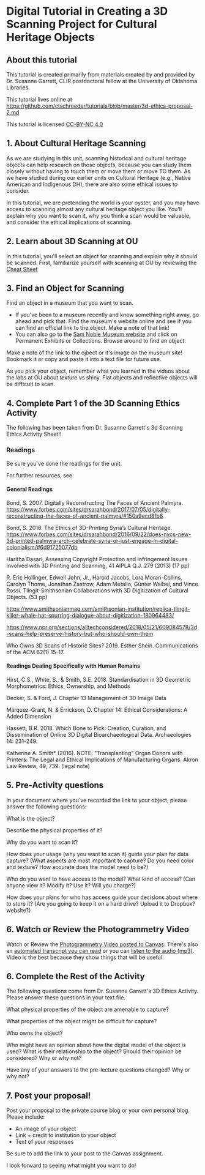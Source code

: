 # Digital Tutorial in Creating a 3D Scanning Project for Cultural Heritage Objects

## About this tutorial

This tutorial is created primarily from materials created by and provided by Dr. Susanne Garrett, CLIR postdoctoral fellow at the University of Oklahoma Libraries.

This tutorial lives online at https://github.com/ctschroeder/tutorials/blob/master/3d-ethics-proposal-2.md

This tutorial is licensed [CC-BY-NC 4.0](https://creativecommons.org/licenses/by-nc/4.0/)

## 1. About Cultural Heritage Scanning

As we are studying in this unit, scanning historical and cultural heritage objects can help research on those objects, because you can study them closely without having to touch them or move them or move TO them.  As we have studied during our earlier units on Cultural Heritage (e.g., Native American and Indigenous DH), there are also some ethical issues to consider.

In this tutorial, we are pretending the world is your oyster, and you may have access to scanning almost any cultural heritage object you like. You'll explain why you want to scan it, why you think a scan would be valuable, and consider the ethical implications of scanning.

## 2. Learn about 3D Scanning at OU

In this tutorial, you'll select an object for scanning and explain why it should be scanned.  First, familiarize yourself with scanning at OU by reviewing the [Cheat Sheet](https://github.com/ctschroeder/tutorials/blob/master/other-files/3D%20Scanning%20at%20OU%20Libraries%20Cheat%20Sheet.pdf)

## 3. Find an Object for Scanning

Find an object in a museum that you want to scan.

  - If you've been to a museum recently and know something right away, go ahead and pick that.  Find the museum's website online and see if you can find an official link to the object.  Make a note of that link!
  - You can also go to the [Sam Noble Museum website](https://samnoblemuseum.ou.edu/) and click on Permanent Exhibits or Collections. Browse around to find an object. 
  
Make a note of the link to the ojbect or it's image on the museum site!  Bookmark it or copy and paste it into a text file for future use.

As you pick your object, remember what you learned in the videos about the labs at OU about texture vs shiny. Flat objects and reflective objects will be difficult to scan.

## 4. Complete Part 1 of the 3D Scanning Ethics Activity

The following has been taken from Dr. Susanne Garrett's 3d Scanning Ethics Activity Sheet!!

### Readings

Be sure you've done the readings for the unit.

For further resources, see:

#### General Readings

Bond, S. 2007. Digitally Reconstructing The Faces of Ancient Palmyra.  https://www.forbes.com/sites/drsarahbond/2017/07/05/digitally-reconstructing-the-faces-of-ancient-palmyra/#150a9ecd8fb8

Bond, S. 2016. The Ethics of 3D-Printing Syria’s Cultural Heritage.  https://www.forbes.com/sites/drsarahbond/2016/09/22/does-nycs-new-3d-printed-palmyra-arch-celebrate-syria-or-just-engage-in-digital-colonialism/#6d91725077db

Haritha Dasari, Assessing Copyright Protection and Infringement Issues Involved with 3D Printing and Scanning, 41 AIPLA Q.J. 279 (2013) (17 pp)

R. Eric Hollinger, Edwell John, Jr., Harold Jacobs, Lora Moran-Collins, Carolyn Thome, Jonathan Zastrow, Adam Metallo, Günter Waibel, and Vince Rossi.  Tlingit-Smithsonian Collaborations with 3D Digitization of Cultural Objects. (53 pp)

https://www.smithsonianmag.com/smithsonian-institution/replica-tlingit-killer-whale-hat-spurring-dialogue-about-digitization-180964483/

https://www.npr.org/sections/alltechconsidered/2018/05/21/609084578/3d-scans-help-preserve-history-but-who-should-own-them

Who Owns 3D Scans of Historic Sites? 2019. Esther Shein.  Communications of the ACM 62(1) 15-17.

#### Readings Dealing Specifically with Human Remains

Hirst, C.S., White, S., & Smith, S.E. 2018. Standardisation in 3D Geometric Morphometrics: Ethics, Ownership, and Methods

Decker, S. & Ford, J. Chapter 13 Management of 3D Image Data

Márquez-Grant, N. & Errickson, D. Chapter 14: Ethical Considerations: A Added Dimension

Hassett, B.R. 2018.  Which Bone to Pick: Creation, Curation, and Dissemination of Online 3D Digital Bioarchaeological Data.  Archaeologies 14: 231-249.  

Katherine A. Smith* (2016). NOTE: "Transplanting" Organ Donors with Printers: The Legal and Ethical Implications of Manufacturing Organs. Akron Law Review, 49, 739. (legal note)

## 5. Pre-Activity questions

In your document where you've recorded the link to your object, please answer the following questions:

What is the object?

Describe the physical properties of it?

Why do you want to scan it?

How does your usage (why you want to scan it) guide your plan for data capture? (What aspects are most important to capture? Do you need color and texture? How accurate does the model need to be?)

Who do you want to have access to the model? What kind of access? (Can anyone view it? Modify it? Use it? Will you charge?)

How does your plans for who has access guide your decisions about where to store it? (Are you going to keep it on a hard drive? Upload it to Dropbox? website?)

## 6. Watch or Review the Photogrammetry Video

Watch or Review the [Photogrammetry Video posted to Canvas](https://canvas.ou.edu/courses/218120/files/folder/Photogrammetry?preview=38181236). There's also an [automated transcript you can read](https://canvas.ou.edu/courses/218120/files/folder/Photogrammetry?preview=38181237) or you can [listen to the audio (mp3)](https://canvas.ou.edu/courses/218120/files/folder/Photogrammetry?preview=38181238). Video is the best because they show things that will be useful.

## 6. Complete the Rest of the Activity

The following questions come from Dr. Susanne Garrett's 3D Ethics Activity.  Please answer these questions in your text file.

What physical properties of the object are amenable to capture?

What properties of the object might be difficult for capture?

Who owns the object?  

Who might have an opinion about how the digital model of the object is used? What is their relationship to the object?  Should their opinion be considered? Why or why not?

Have any of your answers to the pre-lecture questions changed? Why or why not?

## 7. Post your proposal!

Post your proposal to the private course blog or your own personal blog.  Please include:
  - An image of your object
  - Link + credit to institution to your object
  - Text of your responses 

Be sure to add the link to your post to the Canvas assignment.

I look forward to seeing what might you want to do!
